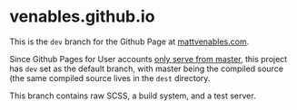 venables.github.io
==================

This is the `dev` branch for the Github Page at [mattvenables.com](https://www.mattvenables.com).

Since Github Pages for User accounts [only serve from master](https://help.github.com/articles/user-organization-and-project-pages/), this project
has `dev` set as the default branch, with master being the compiled source (the same compiled source lives in the `dest` directory.

This branch contains raw SCSS, a build system, and a test server.
